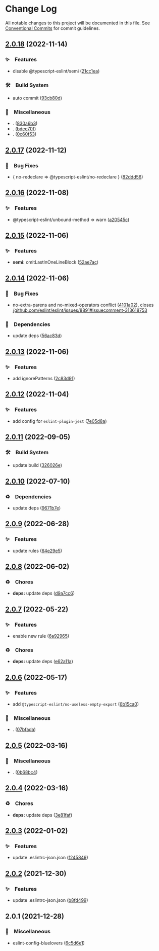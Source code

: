 # Change Log

All notable changes to this project will be documented in this file.
See [Conventional Commits](https://conventionalcommits.org) for commit guidelines.

## [2.0.18](https://github.com/bluelovers/ws-eslint/compare/eslint-config-bluelovers@2.0.17...eslint-config-bluelovers@2.0.18) (2022-11-14)



### ✨　Features

* disable @typescript-eslint/semi ([21cc1ea](https://github.com/bluelovers/ws-eslint/commit/21cc1eac4f390cece98fb1b25b66781df16a8ee2))


### 🛠　Build System

* auto commit ([93cb80d](https://github.com/bluelovers/ws-eslint/commit/93cb80d456dc60238e761076360856ea7cf78ee3))


### 🔖　Miscellaneous

* . ([830a6b3](https://github.com/bluelovers/ws-eslint/commit/830a6b31ea44a6f3c3af37cdbeabd2a110bb27e5))
* . ([bdee70f](https://github.com/bluelovers/ws-eslint/commit/bdee70f486f475aa7d09882fc7b56612f01642ae))
* . ([0c60f53](https://github.com/bluelovers/ws-eslint/commit/0c60f539e8840ca8e3e777998e6f2513097e3476))



## [2.0.17](https://github.com/bluelovers/ws-eslint/compare/eslint-config-bluelovers@2.0.16...eslint-config-bluelovers@2.0.17) (2022-11-12)



### 🐛　Bug Fixes

* { no-redeclare => @typescript-eslint/no-redeclare } ([82ddd56](https://github.com/bluelovers/ws-eslint/commit/82ddd562f445fca705e945d9bb02399da57199d1))



## [2.0.16](https://github.com/bluelovers/ws-eslint/compare/eslint-config-bluelovers@2.0.15...eslint-config-bluelovers@2.0.16) (2022-11-08)



### ✨　Features

* @typescript-eslint/unbound-method => warn ([a20545c](https://github.com/bluelovers/ws-eslint/commit/a20545c4958ec3e896a54bf61bd923943aaa7a7f))



## [2.0.15](https://github.com/bluelovers/ws-eslint/compare/eslint-config-bluelovers@2.0.14...eslint-config-bluelovers@2.0.15) (2022-11-06)



### ✨　Features

* **semi:** omitLastInOneLineBlock ([52ae7ac](https://github.com/bluelovers/ws-eslint/commit/52ae7ac2dcd317bfade20ec4c9b22f16f6723441))



## [2.0.14](https://github.com/bluelovers/ws-eslint/compare/eslint-config-bluelovers@2.0.13...eslint-config-bluelovers@2.0.14) (2022-11-06)



### 🐛　Bug Fixes

* no-extra-parens and no-mixed-operators conflict ([4101a02](https://github.com/bluelovers/ws-eslint/commit/4101a0283d4795b7ec749c18def84f20267f3957)), closes [/github.com/eslint/eslint/issues/8891#issuecomment-313618753](https://github.com//github.com/eslint/eslint/issues/8891/issues/issuecomment-313618753)


### 📌　Dependencies

* update deps ([56ac83d](https://github.com/bluelovers/ws-eslint/commit/56ac83d9e0515880e202a39b24e5c7b2a0398d61))



## [2.0.13](https://github.com/bluelovers/ws-eslint/compare/eslint-config-bluelovers@2.0.12...eslint-config-bluelovers@2.0.13) (2022-11-06)



### ✨　Features

* add ignorePatterns ([2c83d91](https://github.com/bluelovers/ws-eslint/commit/2c83d916427120f06704c263ba9c591c0c8badfb))



## [2.0.12](https://github.com/bluelovers/ws-eslint/compare/eslint-config-bluelovers@2.0.11...eslint-config-bluelovers@2.0.12) (2022-11-04)



### ✨　Features

* add config for `eslint-plugin-jest` ([7e05d8a](https://github.com/bluelovers/ws-eslint/commit/7e05d8ae3f15a0afe4f8b79246a8595cbecb573b))



## [2.0.11](https://github.com/bluelovers/ws-eslint/compare/eslint-config-bluelovers@2.0.10...eslint-config-bluelovers@2.0.11) (2022-09-05)



### 🛠　Build System

* update build ([326026e](https://github.com/bluelovers/ws-eslint/commit/326026e802e1bd1f7c2f8113109b1cc44f8b3b3d))



## [2.0.10](https://github.com/bluelovers/ws-eslint/compare/eslint-config-bluelovers@2.0.9...eslint-config-bluelovers@2.0.10) (2022-07-10)


### ♻️　Dependencies

* update deps ([9671b7e](https://github.com/bluelovers/ws-eslint/commit/9671b7edd2d72d97e43c4b8cf17b16c57846bc7c))





## [2.0.9](https://github.com/bluelovers/ws-eslint/compare/eslint-config-bluelovers@2.0.8...eslint-config-bluelovers@2.0.9) (2022-06-28)


### ✨　Features

* update rules ([64e29e5](https://github.com/bluelovers/ws-eslint/commit/64e29e56c933a1c228d94d008447b834e0c63050))





## [2.0.8](https://github.com/bluelovers/ws-eslint/compare/eslint-config-bluelovers@2.0.7...eslint-config-bluelovers@2.0.8) (2022-06-02)


### ♻️　Chores

* **deps:** update deps ([d9a7cc6](https://github.com/bluelovers/ws-eslint/commit/d9a7cc61a59d88ff16a220e92e5ca598b23c342c))





## [2.0.7](https://github.com/bluelovers/ws-eslint/compare/eslint-config-bluelovers@2.0.6...eslint-config-bluelovers@2.0.7) (2022-05-22)


### ✨　Features

* enable new rule ([6a92965](https://github.com/bluelovers/ws-eslint/commit/6a92965433786a5924929d1ae485147aa03107fc))


### ♻️　Chores

* **deps:** update deps ([e62a11a](https://github.com/bluelovers/ws-eslint/commit/e62a11aaa19509458ec0f9b3039c77cefe76a719))





## [2.0.6](https://github.com/bluelovers/ws-eslint/compare/eslint-config-bluelovers@2.0.5...eslint-config-bluelovers@2.0.6) (2022-05-17)


### ✨　Features

* add `@typescript-eslint/no-useless-empty-export` ([6b15ca0](https://github.com/bluelovers/ws-eslint/commit/6b15ca0ef06b358b39bdd36b2a0c787ad601730b))


### 🔖　Miscellaneous

* . ([07bfada](https://github.com/bluelovers/ws-eslint/commit/07bfada7a370681c0186d302c2be386a33bb00e8))





## [2.0.5](https://github.com/bluelovers/ws-eslint/compare/eslint-config-bluelovers@2.0.4...eslint-config-bluelovers@2.0.5) (2022-03-16)


### 🔖　Miscellaneous

* . ([0b68bc4](https://github.com/bluelovers/ws-eslint/commit/0b68bc4da19d1ae35b029e6ae3770ba94af68475))





## [2.0.4](https://github.com/bluelovers/ws-eslint/compare/eslint-config-bluelovers@2.0.3...eslint-config-bluelovers@2.0.4) (2022-03-16)


### ♻️　Chores

* **deps:** update deps ([3e81faf](https://github.com/bluelovers/ws-eslint/commit/3e81faff1b90ec9607c324cc382f8e51f84e7843))





## [2.0.3](https://github.com/bluelovers/ws-eslint/compare/eslint-config-bluelovers@2.0.2...eslint-config-bluelovers@2.0.3) (2022-01-02)


### ✨　Features

* update .eslintrc-json.json ([f245849](https://github.com/bluelovers/ws-eslint/commit/f2458493b5edb54ede72ae51f75e0e144b4fe9e9))





## [2.0.2](https://github.com/bluelovers/ws-eslint/compare/eslint-config-bluelovers@2.0.1...eslint-config-bluelovers@2.0.2) (2021-12-30)


### ✨　Features

* update .eslintrc-json.json ([b8fd499](https://github.com/bluelovers/ws-eslint/commit/b8fd4998889469b9c8de70b9e5a8593b3edb0577))





## 2.0.1 (2021-12-28)


### 🔖　Miscellaneous

* eslint-config-bluelovers ([6c5d6e1](https://github.com/bluelovers/ws-eslint/commit/6c5d6e17c2fa4087aa40c4bc714149f1e84dfe84))
